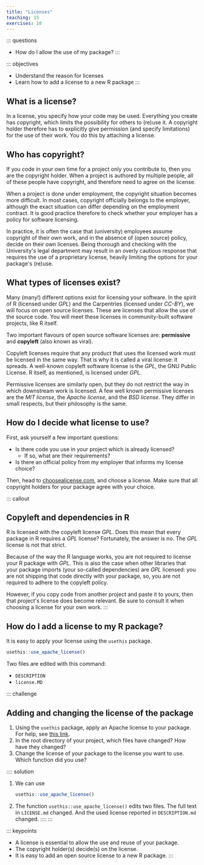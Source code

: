 ```yaml
---
title: "Licenses"
teaching: 15
exercises: 10
---
```


::: questions
- How do I allow the use of my package?
:::

::: objectives
- Understand the reason for licenses
- Learn how to add a license to a new R package
:::


## What is a license?
In a license, you specify how your code may be used.
Everything you create has copyright, which limits the possibility for others to (re)use it.
A copyright holder therefore has to explicitly give permission (and specify limitations) for the use of their work.
You do this by attaching a license.

## Who has copyright?
If you code in your own time for a project only you contribute to, then you are the copyright holder.
When a project is authored by multiple people, all of these people have copyright, and therefore need to agree on the license.

When a project is done under employment, the copyright situation becomes more difficult.
In most cases, copyright officially belongs to the employer, although the exact situation can differ
depending on the employment contract.
It is good practice therefore to check whether your employer has a policy for software licensing.

In practice, it is often the case that (university) employees assume copyright of their own work,
and in the absence of (open source) policy, decide on their own licenses.
Being thorough and checking with the University's legal department may result in an overly cautious
response that requires the use of a proprietary license, heavily limiting the options for your package's (re)use.

## What types of licenses exist?
Many (many!) different options exist for licensing your software.
In the spirit of R (licensed under _GPL_) and the Carpentries (licensed under _CC-BY_),
we will focus on open source licenses. These are licenses that allow the use of the source code.
You will meet these licenses in community-built software projects, like R itself.

Two important flavours of open source software licenses are: **permissive** and **copyleft** (also known as viral).

Copyleft licenses require that any product that uses the licensed work must be licensed in the same way.
That is why it is called a viral license: it spreads.
A well-known copyleft software license is the _GPL_, the GNU Public License.
R itself, as mentioned, is licensed under _GPL_.

Permissive licenses are similarly open, but they do not restrict the way in which downstream work is licensed.
A few well known permissive licenses are the _MIT license_, the _Apache license_, and the _BSD license_.
They differ in small respects, but their philosophy is the same.

## How do I decide what license to use?
First, ask yourself a few important questions:

- Is there code you use in your project which is already licensed?
    - If so, what are their requirements?
- Is there an official policy from my employer that informs my license choice?

Then, head to [choosealicense.com](https://choosealicense.com/), and choose a license.
Make sure that all copyright holders for your package agree with your choice.

::: callout
## Copyleft and dependencies in R

R is licensed with the copyleft license _GPL_.
Does this mean that every package in R requires a _GPL_ license?
Fortunately, the answer is no.
The _GPL_ license is not that strict.

Because of the way the R language works, you are not required to license your R package with _GPL_.
This is also the case when other libraries that your package imports
(your so-called dependencies) are _GPL_ licensed: you are not shipping that code directly with your package,
so, you are not required to adhere to the copyleft policy.

However, if you copy code from another project and paste it to yours, then that project's license does
become relevant.
Be sure to consult it when choosing a license for your own work.
:::

## How do I add a license to my R package?
It is easy to apply your license using the `usethis` package.

```r
usethis::use_apache_license()
```

Two files are edited with this command:
- `DESCRIPTION`
- `license.MD`

::: challenge
## Adding and changing the license of the package
1. Using the `usethis` package, apply an Apache license to your package.
   For help, see [this link](https://usethis.r-lib.org/reference/index.html#package-setup).
2. In the root directory of your project, which files have changed? How have they changed?
3. Change the license of your package to the license you want to use.
   Which function did you use?

:::: solution
1. We can use
   ```r
   usethis::use_apache_license()
   ```

2. The function `usethis::use_apache_license()` edits two files.
   The full text in `LICENSE.md` changed. And the used license reported in `DESCRIPTION.md` changed.
::::
:::


::: keypoints
- A license is essential to allow the use and reuse of your package.
- The copyright holder(s) decide(s) on the license.
- It is easy to add an open source license to a new R package.
:::

